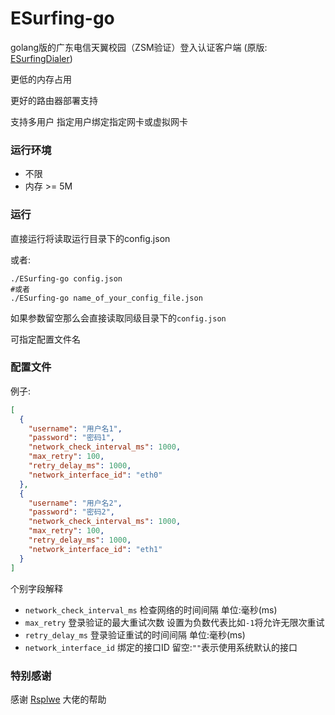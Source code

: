 # ESurfing-go

golang版的广东电信天翼校园（ZSM验证）登入认证客户端
(原版: [ESurfingDialer](https://github.com/Rsplwe/ESurfingDialer))

更低的内存占用

更好的路由器部署支持

支持多用户 指定用户绑定指定网卡或虚拟网卡

### 运行环境

- 不限
- 内存 >= 5M

### 运行

直接运行将读取运行目录下的config.json

或者:
```shell
./ESurfing-go config.json
#或者
./ESurfing-go name_of_your_config_file.json
```

如果参数留空那么会直接读取同级目录下的`config.json`

可指定配置文件名

### 配置文件
例子:

```json
[
  {
    "username": "用户名1",
    "password": "密码1",
    "network_check_interval_ms": 1000,
    "max_retry": 100,
    "retry_delay_ms": 1000,
    "network_interface_id": "eth0"
  },
  {
    "username": "用户名2",
    "password": "密码2",
    "network_check_interval_ms": 1000,
    "max_retry": 100,
    "retry_delay_ms": 1000,
    "network_interface_id": "eth1"
  }
]
```
个别字段解释
-  `network_check_interval_ms` 检查网络的时间间隔 单位:毫秒(ms)
-  `max_retry` 登录验证的最大重试次数 设置为负数代表比如`-1`将允许无限次重试
-  `retry_delay_ms` 登录验证重试的时间间隔 单位:毫秒(ms)
-  `network_interface_id` 绑定的接口ID 留空:`""`表示使用系统默认的接口

### 特别感谢
感谢 [Rsplwe](https://github.com/Rsplwe) 大佬的帮助